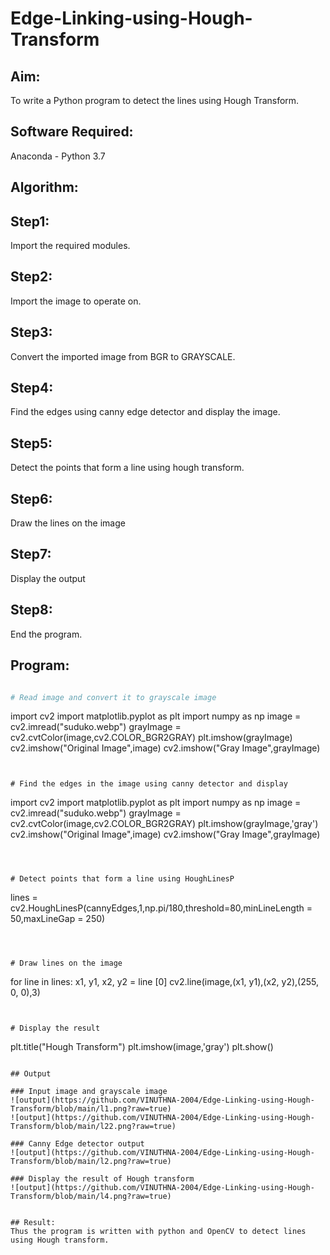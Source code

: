 # Edge-Linking-using-Hough-Transform
## Aim:
To write a Python program to detect the lines using Hough Transform.

## Software Required:
Anaconda - Python 3.7

## Algorithm:
## Step1:
Import the required modules.

## Step2:
Import the image to operate on.

## Step3:
Convert the imported image from BGR to GRAYSCALE.

## Step4:
Find the edges using canny edge detector and display the image.

## Step5:
Detect the points that form a line using hough transform.

## Step6:
Draw the lines on the image

## Step7:
Display the output

## Step8:
End the program.


## Program:
```Python

# Read image and convert it to grayscale image
```

import cv2
import matplotlib.pyplot as plt
import numpy as np
image = cv2.imread("suduko.webp")
grayImage = cv2.cvtColor(image,cv2.COLOR_BGR2GRAY)
plt.imshow(grayImage)
cv2.imshow("Original Image",image)
cv2.imshow("Gray Image",grayImage)


```


# Find the edges in the image using canny detector and display
```

import cv2
import matplotlib.pyplot as plt
import numpy as np
image = cv2.imread("suduko.webp")
grayImage = cv2.cvtColor(image,cv2.COLOR_BGR2GRAY)
plt.imshow(grayImage,'gray')
cv2.imshow("Original Image",image)
cv2.imshow("Gray Image",grayImage)

```



# Detect points that form a line using HoughLinesP

```

lines = cv2.HoughLinesP(cannyEdges,1,np.pi/180,threshold=80,minLineLength = 50,maxLineGap = 250)

```



# Draw lines on the image
```
for line in lines:
x1, y1, x2, y2 = line [0]
cv2.line(image,(x1, y1),(x2, y2),(255, 0, 0),3)

```


# Display the result
```

plt.title("Hough Transform")
plt.imshow(image,'gray')
plt.show()

```

## Output

### Input image and grayscale image
![output](https://github.com/VINUTHNA-2004/Edge-Linking-using-Hough-Transform/blob/main/l1.png?raw=true)
![output](https://github.com/VINUTHNA-2004/Edge-Linking-using-Hough-Transform/blob/main/l22.png?raw=true)

### Canny Edge detector output
![output](https://github.com/VINUTHNA-2004/Edge-Linking-using-Hough-Transform/blob/main/l2.png?raw=true)

### Display the result of Hough transform
![output](https://github.com/VINUTHNA-2004/Edge-Linking-using-Hough-Transform/blob/main/l4.png?raw=true)


## Result:
Thus the program is written with python and OpenCV to detect lines using Hough transform. 
